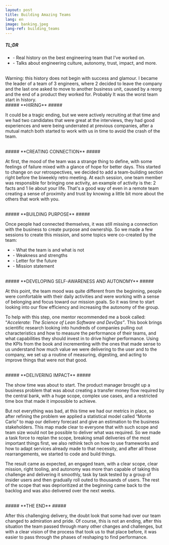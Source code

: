 ```yaml
---
layout: post
title: Building Amazing Teams
lang: en
image: banking.jpeg
lang-ref: building_teams
---
```


##### **TL;DR** #####
* \- Real history on the best engineering team that I’ve worked on.
* \- Talks about engineering culture, autonomy, trust, impact, and more.

<br />
Warning: this history does not begin with success and glamour. I became the leader of a team of 3 engineers, where 2 decided to leave the company and the last one asked to move to another business unit, caused by a reorg and the end of a product they worked for.
Probably It was the worst team start in history.

<br />
##### **HIRING** #####

It could be a tragic ending, but we were actively recruiting at that time and we had two candidates that were great at the interviews, they had good experiences and were being underrated at previous companies, after a mutual match both started to work with us in time to avoid the crash of the team.

<br />
##### **CREATING CONNECTION** #####

At first, the mood of the team was a strange thing to define, with some feelings of failure mixed with a glance of hope for better days. This started to change on our retrospectives, we decided to add a team-building section right before the biweekly retro meeting. At each session, one team member was responsible for bringing one activity, an example of activity is the: 2 facts and 1 lie about your life. That's a good way of even in a remote team creating a sense of proximity and trust by knowing a little bit more about the others that work with you.

<br />
##### **BUILDING PURPOSE** #####

Once people had connected themselves, it was still missing a connection with the business to create purpose and ownership. So we made a few sessions to create this mission, and some topics were co-created by the team:

* \- What the team is and what is not
* \- Weakness and strengths
* \- Letter for the future
* \- Mission statement

<br />
##### **DEVELOPING SELF-AWARENESS AND AUTONOMY** #####

At this point, the team mood was quite different from the beginning, people were comfortable with their daily activities and were working with a sense of belonging and focus toward our mission goals. So it was time to start looking into our flow efficiency and increasing the autonomy of the group.

To help with this step, one mentor recommended me a book called: “*Accelerate: The Science of Lean Software and DevOps”*.  This book brings scientific research looking into hundreds of companies pulling out characteristics and how to measure the performance of their teams, and what capabilities they should invest in to drive higher performance. Using the KPIs from the book and incrementing with the ones that made sense to us understand how much value we were delivering to the user and to the company, we set up a routine of measuring, digesting, and acting to improve things that were not that good.

<br />
##### **DELIVERING IMPACT** #####

The show time was about to start. The product manager brought up a business problem that was about creating a transfer money flow required by the central bank, with a huge scope, complex use cases, and a restricted time box that made it impossible to achieve.

But not everything was bad, at this time we had our metrics in place, so after refining the problem we applied a statistical model called “Monte Carlo” to map our delivery forecast and give an estimation to the business stakeholders. This map made clear to everyone that with such scope and team size would not be possible to deliver what was required. So we made a task force to replan the scope, breaking small deliveries of the most important things first, we also rethink tech on how to use frameworks and how to adapt services already made to that necessity, and after all those rearrangements, we started to code and build things.

The result came as expected, an engaged team, with a clear scope, clear mission, right tooling, and autonomy was more than capable of taking this challenge and delivering it smoothly, task by task tested by a group of insider users and then gradually roll outed to thousands of users. The rest of the scope that was deprioritized at the beginning came back to the backlog and was also delivered over the next weeks.

<br />
##### **THE END** #####

After this challenging delivery, the doubt look that some had over our team changed to admiration and pride. Of course, this is not an ending, after this situation the team passed through many other changes and challenges, but with a clear vision of the process that took us to that place before, it was easier to pass through the phases of reshaping to find performance. 